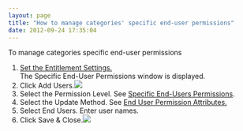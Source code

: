 ```yaml
---
layout: page
title: "How to manage categories' specific end-user permissions"
date: 2012-09-24 17:35:04
---
```


<p class="mce-procedure">
  To manage categories specific end-user permissions
</p>

1.  <a href="http://knowledge.kaltura.com/node/637" target="_blank">Set the Entitlement Settings.<br /></a>The Specific End-User Permissions window is displayed.
2.  Click Add Users.<img src="{{site.url}}/assets/719">
3.  Select the Permission Level. See <a href="http://knowledge.kaltura.com/node/476" target="_blank">Specific End-Users Permissions</a>.
4.  Select the Update Method. See <a href="http://knowledge.kaltura.com/node/638" target="_blank">End User Permission Attributes.</a>
5.  <a href="http://knowledge.kaltura.com/node/638" target="_blank"></a>Select End Users. Enter user names.
6.  Click Save & Close.<img src="{{site.url}}/assets/720">

 